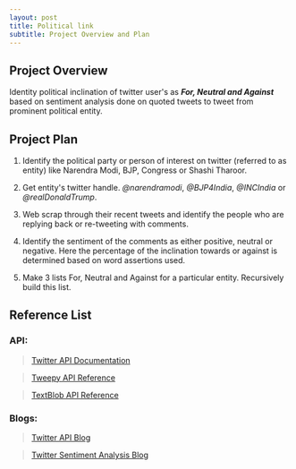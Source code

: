 ```yaml
---
layout: post
title: Political link
subtitle: Project Overview and Plan
---
```


## Project Overview

Identity political inclination of twitter user's as **_For, Neutral and Against_** based on sentiment analysis done on quoted tweets to tweet from prominent political entity.

## Project Plan

1. Identify the political party or person of interest on twitter (referred to as entity) like Narendra Modi, BJP, Congress or Shashi Tharoor.

2. Get entity's twitter handle. *@narendramodi*, *@BJP4India*, *@INCIndia* or *@realDonaldTrump*.

3. Web scrap through their recent tweets and identify the people who are replying back or re-tweeting with comments.

4. Identify the sentiment of the comments as either positive, neutral or negative. Here the percentage of the inclination towards or against is determined based on word assertions used.

5. Make 3 lists For, Neutral and Against for a particular entity. Recursively build this list.

## Reference List

### API:

> [Twitter API Documentation](https://developer.twitter.com/en/docs/tweets/data-dictionary/overview/tweet-object)

> [Tweepy API Reference](https://tweepy.readthedocs.io/en/3.7.0/api.html)

> [TextBlob API Reference](https://textblob.readthedocs.io/en/dev/api_reference.html#module-textblob.base)

### Blogs:

> [Twitter API Blog](http://adilmoujahid.com/posts/2014/07/twitter-analytics/)

> [Twitter Sentiment Analysis Blog](https://github.com/llSourcell/twitter_sentiment_challenge/blob/master/demo.py)

